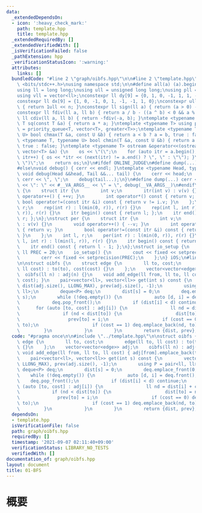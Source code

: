 ```yaml
---
data:
  _extendedDependsOn:
  - icon: ':heavy_check_mark:'
    path: template.hpp
    title: template.hpp
  _extendedRequiredBy: []
  _extendedVerifiedWith: []
  _isVerificationFailed: false
  _pathExtension: hpp
  _verificationStatusIcon: ':warning:'
  attributes:
    links: []
  bundledCode: "#line 2 \"graph/oibfs.hpp\"\n\n#line 2 \"template.hpp\"\n\n#include\
    \ <bits/stdc++.h>\nusing namespace std;\n\n#define all(a) (a).begin(), (a).end()\n\
    using ll = long long;\nusing ull = unsigned long long;\nusing pll = pair<ll, ll>;\n\
    using vll = vector<ll>;\nconstexpr ll dy[9] = {0, 1, 0, -1, 1, 1, -1, -1, 0};\n\
    constexpr ll dx[9] = {1, 0, -1, 0, 1, -1, -1, 1, 0};\nconstexpr ull bit(int n)\
    \ { return 1ull << n; }\nconstexpr ll sign(ll a) { return (a > 0) - (a < 0); }\n\
    constexpr ll fdiv(ll a, ll b) { return a / b - ((a ^ b) < 0 && a % b); }\nconstexpr\
    \ ll cdiv(ll a, ll b) { return -fdiv(-a, b); }\ntemplate <typename T> constexpr\
    \ T sq(const T &a) { return a * a; }\ntemplate <typename T> using priority_queue_rev\
    \ = priority_queue<T, vector<T>, greater<T>>;\ntemplate <typename T, typename\
    \ U> bool chmax(T &a, const U &b) { return a < b ? a = b, true : false; }\ntemplate\
    \ <typename T, typename U> bool chmin(T &a, const U &b) { return a > b ? a = b,\
    \ true : false; }\ntemplate <typename T> ostream &operator<<(ostream &os, const\
    \ vector<T> &a) {\n    os << \"(\";\n    for (auto itr = a.begin(); itr != a.end();\
    \ itr++) { os << *itr << (next(itr) != a.end() ? \", \" : \"\"); }\n    os <<\
    \ \")\";\n    return os;\n}\n#ifdef ONLINE_JUDGE\n#define dump(...) (void(0))\n\
    #else\nvoid debug() { cerr << endl; }\ntemplate <typename Head, typename... Tail>\
    \ void debug(Head &&head, Tail &&... tail) {\n    cerr << head;\n    if (sizeof...(Tail))\
    \ cerr << \", \";\n    debug(tail...);\n}\n#define dump(...) cerr << __LINE__\
    \ << \": \" << #__VA_ARGS__ << \" = \", debug(__VA_ARGS__)\n#endif\nstruct rep\
    \ {\n    struct itr {\n        int v;\n        itr(int v) : v(v) {}\n        void\
    \ operator++() { ++v; }\n        int operator*() const { return v; }\n       \
    \ bool operator!=(const itr &i) const { return v != i.v; }\n    };\n    int l,\
    \ r;\n    rep(int r) : l(min(0, r)), r(r) {}\n    rep(int l, int r) : l(min(l,\
    \ r)), r(r) {}\n    itr begin() const { return l; };\n    itr end() const { return\
    \ r; };\n};\nstruct per {\n    struct itr {\n        int v;\n        itr(int v)\
    \ : v(v) {}\n        void operator++() { --v; }\n        int operator*() const\
    \ { return v; }\n        bool operator!=(const itr &i) const { return v != i.v;\
    \ }\n    };\n    int l, r;\n    per(int r) : l(min(0, r)), r(r) {}\n    per(int\
    \ l, int r) : l(min(l, r)), r(r) {}\n    itr begin() const { return r - 1; };\n\
    \    itr end() const { return l - 1; };\n};\nstruct io_setup {\n    static constexpr\
    \ ll PREC = 20;\n    io_setup() {\n        cout << fixed << setprecision(PREC);\n\
    \        cerr << fixed << setprecision(PREC);\n    };\n} iOS;\n#line 4 \"graph/oibfs.hpp\"\
    \n\nstruct oibfs {\n    struct edge {\n        ll to, cost;\n        edge(ll to,\
    \ ll cost) : to(to), cost(cost) {}\n    };\n    vector<vector<edge>> adj;\n  \
    \  oibfs(ll n) : adj(n) {}\n    void add_edge(ll from, ll to, ll cost) { adj[from].emplace_back(to,\
    \ cost); }\n    pair<vector<ll>, vector<ll>> get(int s) const {\n        vector<ll>\
    \ dist(adj.size(), LLONG_MAX), prev(adj.size(), -1);\n        using P = pair<ll,\
    \ ll>;\n        deque<P> deq;\n        dist[s] = 0;\n        deq.emplace_front(0,\
    \ s);\n        while (!deq.empty()) {\n            auto [d, i] = deq.front();\n\
    \            deq.pop_front();\n            if (dist[i] < d) continue;\n      \
    \      for (auto [to, cost] : adj[i]) {\n                ll nd = dist[i] + cost;\n\
    \                if (nd < dist[to]) {\n                    dist[to] = nd;\n  \
    \                  prev[to] = i;\n                    if (cost == 0) deq.emplace_front(nd,\
    \ to);\n                    if (cost == 1) deq.emplace_back(nd, to);\n       \
    \         }\n            }\n        }\n        return {dist, prev};\n    }\n};\n"
  code: "#pragma once\n\n#include \"../template.hpp\"\n\nstruct oibfs {\n    struct\
    \ edge {\n        ll to, cost;\n        edge(ll to, ll cost) : to(to), cost(cost)\
    \ {}\n    };\n    vector<vector<edge>> adj;\n    oibfs(ll n) : adj(n) {}\n   \
    \ void add_edge(ll from, ll to, ll cost) { adj[from].emplace_back(to, cost); }\n\
    \    pair<vector<ll>, vector<ll>> get(int s) const {\n        vector<ll> dist(adj.size(),\
    \ LLONG_MAX), prev(adj.size(), -1);\n        using P = pair<ll, ll>;\n       \
    \ deque<P> deq;\n        dist[s] = 0;\n        deq.emplace_front(0, s);\n    \
    \    while (!deq.empty()) {\n            auto [d, i] = deq.front();\n        \
    \    deq.pop_front();\n            if (dist[i] < d) continue;\n            for\
    \ (auto [to, cost] : adj[i]) {\n                ll nd = dist[i] + cost;\n    \
    \            if (nd < dist[to]) {\n                    dist[to] = nd;\n      \
    \              prev[to] = i;\n                    if (cost == 0) deq.emplace_front(nd,\
    \ to);\n                    if (cost == 1) deq.emplace_back(nd, to);\n       \
    \         }\n            }\n        }\n        return {dist, prev};\n    }\n};"
  dependsOn:
  - template.hpp
  isVerificationFile: false
  path: graph/oibfs.hpp
  requiredBy: []
  timestamp: '2021-09-07 02:11:40+09:00'
  verificationStatus: LIBRARY_NO_TESTS
  verifiedWith: []
documentation_of: graph/oibfs.hpp
layout: document
title: 01-BFS
---
```


# 概要